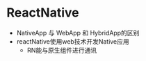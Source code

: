 # ReactNative

* NativeApp 与 WebApp 和 HybridApp的区别
* reactNative使用web技术开发Native应用
    * RN能与原生组件进行通讯

